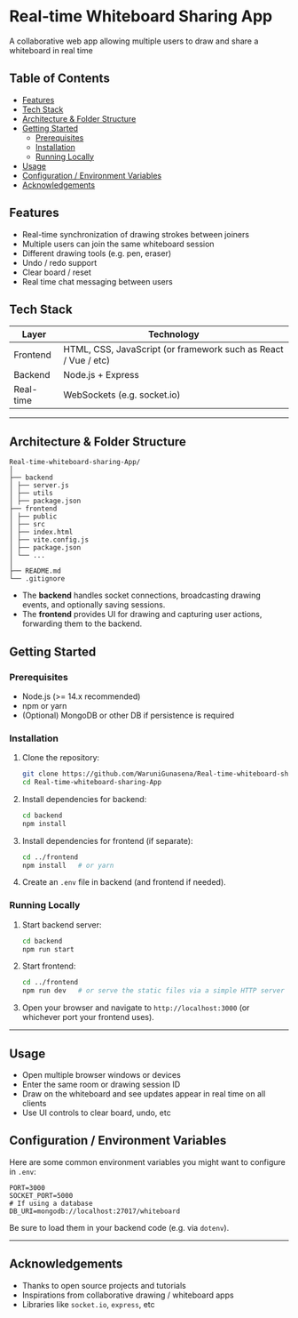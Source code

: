 # Real‑time Whiteboard Sharing App
A collaborative web app allowing multiple users to draw and share a whiteboard in real time

## Table of Contents

- [Features](#features)  
- [Tech Stack](#tech-stack)  
- [Architecture & Folder Structure](#architecture--folder-structure)  
- [Getting Started](#getting-started)  
  - [Prerequisites](#prerequisites)  
  - [Installation](#installation)  
  - [Running Locally](#running-locally)  
- [Usage](#usage)  
- [Configuration / Environment Variables](#configuration--environment-variables)  
- [Acknowledgements](#acknowledgements)

## Features
- Real-time synchronization of drawing strokes between joiners 
- Multiple users can join the same whiteboard session  
- Different drawing tools (e.g. pen, eraser)  
- Undo / redo support  
- Clear board / reset
- Real time chat messaging between users

## Tech Stack

| Layer | Technology |
|---|---|
| Frontend | HTML, CSS, JavaScript (or framework such as React / Vue / etc) |
| Backend | Node.js + Express |
| Real-time | WebSockets (e.g. socket.io) |

---

## Architecture & Folder Structure

```
Real-time-whiteboard-sharing-App/
│
├── backend
│ ├── server.js 
│ ├── utils
│ ├── package.json
├── frontend
│ ├── public
│ ├── src
│ ├── index.html
│ ├── vite.config.js
│ ├── package.json
│ └── ...
│
├── README.md
└── .gitignore  
```
- The **backend** handles socket connections, broadcasting drawing events, and optionally saving sessions.  
- The **frontend** provides UI for drawing and capturing user actions, forwarding them to the backend.

## Getting Started

### Prerequisites
- Node.js (>= 14.x recommended)  
- npm or yarn  
- (Optional) MongoDB or other DB if persistence is required

### Installation

1. Clone the repository:
   ```bash
   git clone https://github.com/WaruniGunasena/Real-time-whiteboard-sharing-App.git
   cd Real-time-whiteboard-sharing-App
   ```

2. Install dependencies for backend:
   ```bash
   cd backend
   npm install
   ```

3. Install dependencies for frontend (if separate):
   ```bash
   cd ../frontend
   npm install   # or yarn
   ```

4. Create an `.env` file in backend (and frontend if needed).  

### Running Locally

1. Start backend server:
   ```bash
   cd backend
   npm run start
   ```

2. Start frontend:
   ```bash
   cd ../frontend
   npm run dev   # or serve the static files via a simple HTTP server
   ```

3. Open your browser and navigate to `http://localhost:3000` (or whichever port your frontend uses).

---
## Usage

- Open multiple browser windows or devices  
- Enter the same room or drawing session ID  
- Draw on the whiteboard and see updates appear in real time on all clients  
- Use UI controls to clear board, undo, etc

## Configuration / Environment Variables

Here are some common environment variables you might want to configure in `.env`:

```text
PORT=3000
SOCKET_PORT=5000
# If using a database
DB_URI=mongodb://localhost:27017/whiteboard
```

Be sure to load them in your backend code (e.g. via `dotenv`).

---


## Acknowledgements

- Thanks to open source projects and tutorials  
- Inspirations from collaborative drawing / whiteboard apps  
- Libraries like `socket.io`, `express`, etc  
